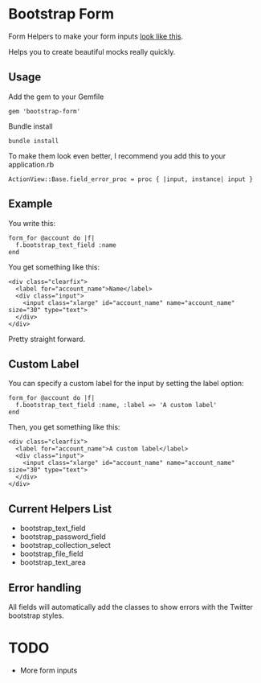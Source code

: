 # Bootstrap Form

Form Helpers to make your form inputs [look like this](http://twitter.github.com/bootstrap/#forms).

Helps you to create beautiful mocks really quickly.

## Usage

Add the gem to your Gemfile

    gem 'bootstrap-form'

Bundle install

    bundle install

To make them look even better, I recommend you add this to your
application.rb

    ActionView::Base.field_error_proc = proc { |input, instance| input }

## Example

You write this:

    form_for @account do |f|
      f.bootstrap_text_field :name
    end


You get something like this:

    <div class="clearfix">
      <label for="account_name">Name</label>
      <div class="input">
        <input class="xlarge" id="account_name" name="account_name" size="30" type="text">
      </div>
    </div>

Pretty straight forward.

## Custom Label

You can specify a custom label for the input by setting the label
option:

    form_for @account do |f|
      f.bootstrap_text_field :name, :label => 'A custom label'
    end

Then, you get something like this:

    <div class="clearfix">
      <label for="account_name">A custom label</label>
      <div class="input">
        <input class="xlarge" id="account_name" name="account_name" size="30" type="text">
      </div>
    </div>

## Current Helpers List

* bootstrap_text_field
* bootstrap_password_field
* bootstrap_collection_select
* bootstrap_file_field
* bootstrap_text_area

## Error handling

All fields will automatically add the classes to show errors with the Twitter
bootstrap styles.

# TODO

* More form inputs
